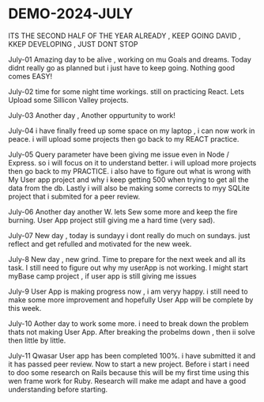 # DEMO-2024-JULY
ITS THE SECOND HALF OF THE YEAR ALREADY  , KEEP GOING DAVID , KKEP DEVELOPING , JUST DONT STOP

July-01
Amazing day to be alive , working on mu Goals and dreams.
Today didnt really go as planned but i just have to keep going.
Nothing good comes EASY!

July-02
time for some night time workings.
still on practicing React.
Lets Upload some Sillicon Valley projects.

July-03
Another day , Another oppurtunity to work!

July-04
i have finally freed up some space on my laptop , i can now work in peace.
i will upload some projects then go back to my REACT practice.

July-05
Query parameter have been giving me issue even in Node / Express. so i will focus on it to understand better.
i will upload more projects then go back to my PRACTICE.
i also have to figure out what is wrong with My User app project and why i keep getting 500 when trying to get all the data from the db.
Lastly i will also be making some corrects to myy SQLite project that i submited for a peer review.

July-06
Another day another W.
lets Sew some more and keep the fire burning.
User App project still giving me a hard time (very sad).

July-07
New day , today is sundayy i dont really do much on sundays.
just reflect and get refulled and motivated for the new week.

July-8
New day , new grind.
Time to prepare for the next week and all its task.
I still need to figure out why my userApp is not working.
I might start myBase camp project , if user app is still giving me issues

July-9
User App is making progress now , i am veryy happy.
i still need to make some more improvement and hopefully User App will be complete by this week.

July-10
Aother day to work some more.
i need to break down the problem thats not making User App.
After breaking the probelms down , then ii solve then little by little.

July-11
Qwasar User app has been completed 100%.
i have submitted it and it has passed peer review.
Now to start a new project.
Before i start i need to doo some research on Rails because this will be my first time using this wen frame work for Ruby.
Research will make me adapt and have a good understanding before starting.

